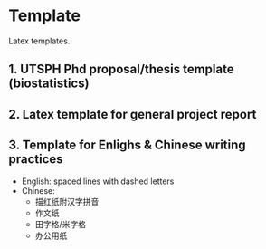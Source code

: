 Template
========

Latex templates.

## 1. UTSPH Phd proposal/thesis template (biostatistics)

## 2. Latex template for general project report

## 3. Template for Enlighs & Chinese writing practices
- English: spaced lines with dashed letters
- Chinese: 
  - 描红纸附汉字拼音
  - 作文纸
  - 田字格/米字格
  - 办公用纸
